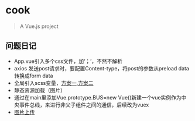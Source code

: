 # cook

> A Vue.js project


## 问题日记
* App.vue引入多个css文件，加‘；’，不然不解析
* axios 发送post请求时，要配置Content-type，将post的参数从preload data转换成form data
* 全局引入scss变量，[方案一](https://hopkinson.github.io/2017/06/30/Vue%E4%B8%ADSASS%E5%A6%82%E4%BD%95%E5%85%A8%E5%B1%80%E4%BD%BF%E7%94%A8%E5%8F%98%E9%87%8F%EF%BC%8Cmixin%EF%BC%8C%E6%88%96%E8%80%85function/),[方案二](https://github.com/shakacode/sass-resources-loader)
* 静态资源加载（图片）
* 通过在main里添加Vue.prototype.BUS=new Vue()新建一个vue实例作为中央事件总线，来进行非父子组件之间的通信，后续改为vuex
* [图片上传](http://blog.csdn.net/xiaogezl/article/details/70156500)